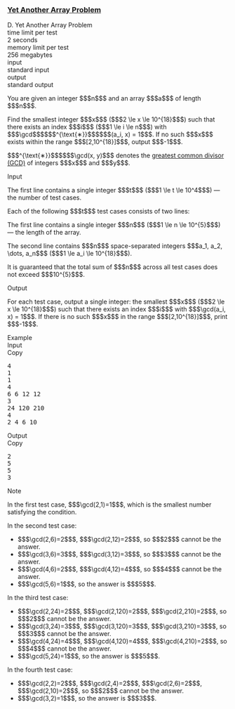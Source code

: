 <h3><a href="https://codeforces.com/contest/2167/problem/D" target="_blank" rel="noopener noreferrer">Yet Another Array Problem</a></h3>

<div class="header"><div class="title">D. Yet Another Array Problem</div><div class="time-limit"><div class="property-title">time limit per test</div>2 seconds</div><div class="memory-limit"><div class="property-title">memory limit per test</div>256 megabytes</div><div class="input-file input-standard"><div class="property-title">input</div>standard input</div><div class="output-file output-standard"><div class="property-title">output</div>standard output</div></div><div><p>You are given an integer $$$n$$$ and an array $$$a$$$ of length $$$n$$$. </p><p>Find the <span class="tex-font-style-bf">smallest</span> integer $$$x$$$ ($$$2 \le x \le 10^{18}$$$) such that there exists an index $$$i$$$ ($$$1 \le i \le n$$$) with <span class="tex-font-style-it">$$$\gcd$$$</span>$$$^{\text{∗}}$$$$$$(a_i, x) = 1$$$. If no such $$$x$$$ exists within the range $$$[2,10^{18}]$$$, output $$$-1$$$.</p><div class="statement-footnote"><p>$$$^{\text{∗}}$$$$$$\gcd(x, y)$$$ denotes the <a href="https://en.wikipedia.org/wiki/Greatest_common_divisor">greatest common divisor (GCD)</a> of integers $$$x$$$ and $$$y$$$. </p></div></div><div class="input-specification"><div class="section-title">Input</div><p>The first line contains a single integer $$$t$$$ ($$$1 \le t \le 10^4$$$) — the number of test cases.</p><p>Each of the following $$$t$$$ test cases consists of two lines:</p><p>The first line contains a single integer $$$n$$$ ($$$1 \le n \le 10^{5}$$$) — the length of the array.</p><p>The second line contains $$$n$$$ space-separated integers $$$a_1, a_2, \dots, a_n$$$ ($$$1 \le a_i \le 10^{18}$$$).</p><p>It is guaranteed that the total sum of $$$n$$$ across all test cases does not exceed $$$10^{5}$$$.</p></div><div class="output-specification"><div class="section-title">Output</div><p>For each test case, output a single integer: the smallest $$$x$$$ ($$$2 \le x \le 10^{18}$$$) such that there exists an index $$$i$$$ with $$$\gcd(a_i, x) = 1$$$. If there is no such $$$x$$$ in the range $$$[2,10^{18}]$$$, print $$$-1$$$.</p></div><div class="sample-tests"><div class="section-title">Example</div><div class="sample-test"><div class="input"><div class="title">Input<div title="Copy" data-clipboard-target="#id0031376565041693316" id="id005584580231632246" class="input-output-copier">Copy</div></div><pre id="id0031376565041693316"><div class="test-example-line test-example-line-even test-example-line-0">4</div><div class="test-example-line test-example-line-odd test-example-line-1">1</div><div class="test-example-line test-example-line-odd test-example-line-1">1</div><div class="test-example-line test-example-line-even test-example-line-2">4</div><div class="test-example-line test-example-line-even test-example-line-2">6 6 12 12</div><div class="test-example-line test-example-line-odd test-example-line-3">3</div><div class="test-example-line test-example-line-odd test-example-line-3">24 120 210</div><div class="test-example-line test-example-line-even test-example-line-4">4</div><div class="test-example-line test-example-line-even test-example-line-4">2 4 6 10</div></pre></div><div class="output"><div class="title">Output<div title="Copy" data-clipboard-target="#id0013739657287428375" id="id007784934540113622" class="input-output-copier">Copy</div></div><pre id="id0013739657287428375"><div class="test-example-line test-example-line-odd test-example-line-1">2</div><div class="test-example-line test-example-line-even test-example-line-2">5</div><div class="test-example-line test-example-line-odd test-example-line-3">5</div><div class="test-example-line test-example-line-even test-example-line-4">3</div></pre></div></div></div><div class="note"><div class="section-title">Note</div><p>In the first test case, $$$\gcd(2,1)=1$$$, which is the smallest number satisfying the condition.</p><p>In the second test case: </p><ul> <li> $$$\gcd(2,6)=2$$$, $$$\gcd(2,12)=2$$$, so $$$2$$$ cannot be the answer. </li><li> $$$\gcd(3,6)=3$$$, $$$\gcd(3,12)=3$$$, so $$$3$$$ cannot be the answer. </li><li> $$$\gcd(4,6)=2$$$, $$$\gcd(4,12)=4$$$, so $$$4$$$ cannot be the answer. </li><li> $$$\gcd(5,6)=1$$$, so the answer is $$$5$$$. </li></ul><p>In the third test case: </p><ul> <li> $$$\gcd(2,24)=2$$$, $$$\gcd(2,120)=2$$$, $$$\gcd(2,210)=2$$$, so $$$2$$$ cannot be the answer. </li><li> $$$\gcd(3,24)=3$$$, $$$\gcd(3,120)=3$$$, $$$\gcd(3,210)=3$$$, so $$$3$$$ cannot be the answer. </li><li> $$$\gcd(4,24)=4$$$, $$$\gcd(4,120)=4$$$, $$$\gcd(4,210)=2$$$, so $$$4$$$ cannot be the answer. </li><li> $$$\gcd(5,24)=1$$$, so the answer is $$$5$$$. </li></ul><p>In the fourth test case: </p><ul> <li> $$$\gcd(2,2)=2$$$, $$$\gcd(2,4)=2$$$, $$$\gcd(2,6)=2$$$, $$$\gcd(2,10)=2$$$, so $$$2$$$ cannot be the answer. </li><li> $$$\gcd(3,2)=1$$$, so the answer is $$$3$$$. </li></ul></div>